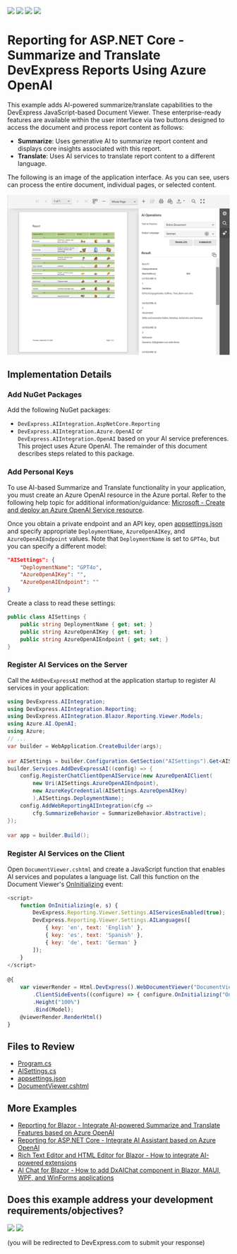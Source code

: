 <!-- default badges list -->
![](https://img.shields.io/endpoint?url=https://codecentral.devexpress.com/api/v1/VersionRange/856911405/24.2.1%2B)
[![](https://img.shields.io/badge/Open_in_DevExpress_Support_Center-FF7200?style=flat-square&logo=DevExpress&logoColor=white)](https://supportcenter.devexpress.com/ticket/details/T1253420)
[![](https://img.shields.io/badge/📖_How_to_use_DevExpress_Examples-e9f6fc?style=flat-square)](https://docs.devexpress.com/GeneralInformation/403183)
[![](https://img.shields.io/badge/💬_Leave_Feedback-feecdd?style=flat-square)](#does-this-example-address-your-development-requirementsobjectives)
<!-- default badges end -->
# Reporting for ASP.NET Core -  Summarize and Translate DevExpress Reports Using Azure OpenAI

This example adds AI-powered summarize/translate capabilities to the DevExpress JavaScript-based Document Viewer. These enterprise-ready features are available within the user interface via two buttons designed to access the document and process report content as follows: 

- **Summarize**: Uses generative AI to summarize report content and displays core insights associated with this report. 
- **Translate**: Uses AI services to translate report content to a different language. 

The following is an image of the application interface. As you can see, users can process the entire document, individual pages, or selected content. 

![AI-Powered Summarize and Translate Buttons](web-reporting-ai-enhancements.png)

## Implementation Details

### Add NuGet Packages

Add the following NuGet packages:
- `DevExpress.AIIntegration.AspNetCore.Reporting`
- `DevExpress.AIIntegration.Azure.OpenAI` or `DevExpress.AIIntegration.OpenAI` based on your AI service preferences. This project uses Azure OpenAI. The remainder of this document describes steps related to this package.  

### Add Personal Keys

To use AI-based Summarize and Translate functionality in your application, you must create an Azure OpenAI resource in the Azure portal. Refer to the following help topic for additional information/guidance: [Microsoft - Create and deploy an Azure OpenAI Service resource](https://learn.microsoft.com/en-us/azure/ai-services/openai/how-to/create-resource?pivots=web-portal).

Once you obtain a private endpoint and an API key, open [appsettings.json](./CS/JSDocumentViewer/appsettings.json) and specify appropriate `DeploymentName`, `AzureOpenAIKey`, and `AzureOpenAIEndpoint` values. Note that `DeploymentName` is set to `GPT4o`, but you can specify a different model: 

```json
"AISettings": {
    "DeploymentName": "GPT4o",
    "AzureOpenAIKey": "",
    "AzureOpenAIEndpoint": ""
}
``` 

Create a class to read these settings:

```cs
public class AISettings {
    public string DeploymentName { get; set; }
    public string AzureOpenAIKey { get; set; }
    public string AzureOpenAIEndpoint { get; set; }
}
```

### Register AI Services on the Server

Call the `AddDevExpressAI` method at the application startup to register AI services in your application:

```cs
using DevExpress.AIIntegration;
using DevExpress.AIIntegration.Reporting;
using DevExpress.AIIntegration.Blazor.Reporting.Viewer.Models;
using Azure.AI.OpenAI;
using Azure;
// ...
var builder = WebApplication.CreateBuilder(args);

var AISettings = builder.Configuration.GetSection("AISettings").Get<AISettings>();
builder.Services.AddDevExpressAI((config) => {
    config.RegisterChatClientOpenAIService(new AzureOpenAIClient(
        new Uri(AISettings.AzureOpenAIEndpoint),
        new AzureKeyCredential(AISettings.AzureOpenAIKey)
        ),AISettings.DeploymentName);
    config.AddWebReportingAIIntegration(cfg =>
        cfg.SummarizeBehavior = SummarizeBehavior.Abstractive);
});

var app = builder.Build();
```

### Register AI Services on the Client

Open `DocumentViewer.cshtml` and create a JavaScript function that enables AI services and populates a language list. Call this function on the Document Viewer's [OnInitializing](https://docs.devexpress.com/XtraReports/DevExpress.AspNetCore.Reporting.WebDocumentViewer.WebDocumentViewerClientSideEventsBuilderBase-2.OnInitializing(System.String)) event:

```js
<script>
    function OnInitializing(e, s) {
        DevExpress.Reporting.Viewer.Settings.AIServicesEnabled(true);
        DevExpress.Reporting.Viewer.Settings.AILanguages([
            { key: 'en', text: 'English' },
            { key: 'es', text: 'Spanish' },
            { key: 'de', text: 'German' }
        ]);
    }
</script>

@{
    var viewerRender = Html.DevExpress().WebDocumentViewer("DocumentViewer")
        .ClientSideEvents((configure) => { configure.OnInitializing("OnInitializing"); })
        .Height("100%")
        .Bind(Model);
    @viewerRender.RenderHtml()
}
```

## Files to Review

- [Program.cs](./CS/JSDocumentViewer/Program.cs)
- [AISettings.cs](./CS/JSDocumentViewer/Models/AISettings.cs)
- [appsettings.json](./CS/JSDocumentViewer/appsettings.json)
- [DocumentViewer.cshtml](./CS/JSDocumentViewer/Views/Home/DocumentViewer.cshtml)

## More Examples

- [Reporting for Blazor - Integrate AI-powered Summarize and Translate Features based on Azure OpenAI](https://github.com/DevExpress-Examples/blazor-reporting-ai-summarize-and-translate)
- [Reporting for ASP.NET Core - Integrate AI Assistant based on Azure OpenAI](https://github.com/DevExpress-Examples/web-reporting-integrate-ai-assistant/)
- [Rich Text Editor and HTML Editor for Blazor - How to integrate AI-powered extensions](https://github.com/DevExpress-Examples/blazor-ai-integration-to-text-editors)
- [AI Chat for Blazor - How to add DxAIChat component in Blazor, MAUI, WPF, and WinForms applications](https://github.com/DevExpress-Examples/devexpress-ai-chat-samples)

<!-- feedback -->
## Does this example address your development requirements/objectives?

[<img src="https://www.devexpress.com/support/examples/i/yes-button.svg"/>](https://www.devexpress.com/support/examples/survey.xml?utm_source=github&utm_campaign=reporting-aspnet-core-ai-summarize-and-translate&~~~was_helpful=yes) [<img src="https://www.devexpress.com/support/examples/i/no-button.svg"/>](https://www.devexpress.com/support/examples/survey.xml?utm_source=github&utm_campaign=reporting-aspnet-core-ai-summarize-and-translate&~~~was_helpful=no)

(you will be redirected to DevExpress.com to submit your response)
<!-- feedback end -->
